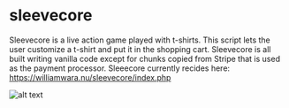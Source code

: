 # sleevecore
Sleevecore is a live action game played with t-shirts.
This script lets the user customize a t-shirt and put it in the shopping cart. Sleevecore is all built writing vanilla code except for chunks copied from Stripe that is used as the payment processor.
Sleeecore currently recides here: https://williamwara.nu/sleevecore/index.php

![alt text](http://ejma.nu/external/sleevecore.png)
